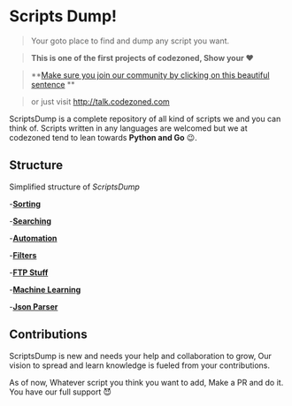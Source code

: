 # Scripts Dump!

> Your goto place to find and dump any script you want.



> **This is one of the first projects of codezoned, Show your :heart:**

> **[Make sure you join our community by clicking on this beautiful sentence](http://talk.codezoned.com) **

> or just visit http://talk.codezoned.com



ScriptsDump is a complete repository of all kind of scripts we and you can think of. Scripts written in any languages are welcomed but we at codezoned tend to lean towards **Python and Go** :wink:.

## Structure
Simplified structure of *ScriptsDump*

-**[Sorting](/Arrays-Sorting/src)**

-**[Searching](/Arrays-searching/src)**

-**[Automation](Automation/src)**

-**[Filters](Filters/src)**

-**[FTP Stuff](/FTP_Stuff/src)**

-**[Machine Learning](/Machine_Learning/src/)**

-**[Json Parser](/Json_Parser/src)**






## Contributions

ScriptsDump is new and needs your help and collaboration to grow, Our vision to spread and learn knowledge is fueled from your contributions.

As of now, Whatever script you think you want to add, Make a PR and do it. You have our full support :smiling_imp:
